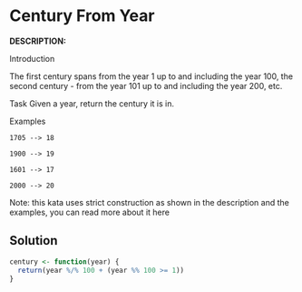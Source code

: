 # Century From Year
**DESCRIPTION:**

Introduction

The first century spans from the year 1 up to and including the year 100, the second century - from the year 101 up to and including the year 200, etc.

Task
Given a year, return the century it is in.

Examples

`1705 --> 18`

`1900 --> 19`

`1601 --> 17`

`2000 --> 20`

Note: this kata uses strict construction as shown in the description and the examples, you can read more about it here


## Solution
```R
century <- function(year) {
  return(year %/% 100 + (year %% 100 >= 1))
}
```